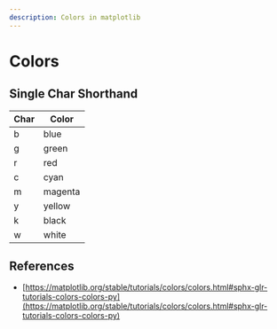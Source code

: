 ```yaml
---
description: Colors in matplotlib
---
```


# Colors

## Single Char Shorthand

| Char | Color   |
| ---- | ------- |
| b    | blue    |
| g    | green   |
| r    | red     |
| c    | cyan    |
| m    | magenta |
| y    | yellow  |
| k    | black   |
| w    | white   |

## References

* [https://matplotlib.org/stable/tutorials/colors/colors.html#sphx-glr-tutorials-colors-colors-py](https://matplotlib.org/stable/tutorials/colors/colors.html#sphx-glr-tutorials-colors-colors-py)

